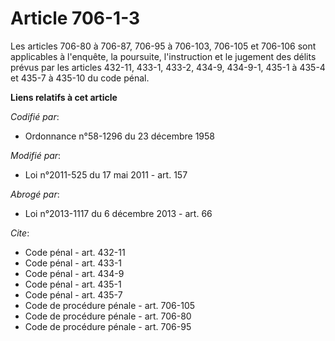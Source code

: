 # Article 706-1-3

Les articles 706-80 à 706-87, 706-95 à 706-103, 706-105 et 706-106 sont applicables à l'enquête, la poursuite, l'instruction
et le jugement des délits prévus par les articles 432-11, 433-1, 433-2, 434-9, 434-9-1, 435-1 à 435-4 et 435-7 à 435-10 du
code pénal.

**Liens relatifs à cet article**

_Codifié par_:

  - Ordonnance n°58-1296 du 23 décembre 1958

_Modifié par_:

  - Loi n°2011-525 du 17 mai 2011 - art. 157

_Abrogé par_:

  - Loi n°2013-1117 du 6 décembre 2013 - art. 66

_Cite_:

  - Code pénal - art. 432-11
  - Code pénal - art. 433-1
  - Code pénal - art. 434-9
  - Code pénal - art. 435-1
  - Code pénal - art. 435-7
  - Code de procédure pénale - art. 706-105
  - Code de procédure pénale - art. 706-80
  - Code de procédure pénale - art. 706-95
